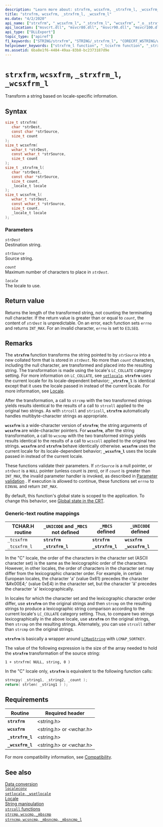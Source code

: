 ```yaml
---
description: "Learn more about: strxfrm, wcsxfrm, _strxfrm_l, _wcsxfrm_l"
title: "strxfrm, wcsxfrm, _strxfrm_l, _wcsxfrm_l"
ms.date: "4/2/2020"
api_name: ["strxfrm", "_wcsxfrm_l", "_strxfrm_l", "wcsxfrm", "_o__strxfrm_l", "_o__wcsxfrm_l"]
api_location: ["msvcrt.dll", "msvcr80.dll", "msvcr90.dll", "msvcr100.dll", "msvcr100_clr0400.dll", "msvcr110.dll", "msvcr110_clr0400.dll", "msvcr120.dll", "msvcr120_clr0400.dll", "ucrtbase.dll", "api-ms-win-crt-string-l1-1-0.dll"]
api_type: ["DLLExport"]
topic_type: ["apiref"]
f1_keywords: ["STRING/strxfrm", "STRING/_strxfrm_l", "CORECRT_WSTRING/wcsxfrm", "CORECRT_WSTRING/_wcsxfrm_l", "TCHAR/_tcsxfrm", "TCHAR/_tcsxfrm_l", "strxfrm", "_strxfrm_l", "wcsxfrm", "_wcsxfrm_l", "_tcsxfrm", "_tcsxfrm_l"]
helpviewer_keywords: ["strxfrm_l function", "_tcsxfrm function", "_strxfrm_l function", "strxfrm function", "wcsxfrm_l function", "wcsxfrm function", "string comparison [C++], transforming strings", "tcsxfrm function", "strings [C++], comparing locale", "_wcsxfrm_l function"]
ms.assetid: 6ba8e1f6-4484-49aa-83b8-bc2373187d9e
---
```

# `strxfrm`, `wcsxfrm`, `_strxfrm_l`, `_wcsxfrm_l`

Transform a string based on locale-specific information.

## Syntax

```C
size_t strxfrm(
   char *strDest,
   const char *strSource,
   size_t count
);
size_t wcsxfrm(
   wchar_t *strDest,
   const wchar_t *strSource,
   size_t count
);
size_t _strxfrm_l(
   char *strDest,
   const char *strSource,
   size_t count,
   _locale_t locale
);
size_t wcsxfrm_l(
   wchar_t *strDest,
   const wchar_t *strSource,
   size_t count,
   _locale_t locale
);
```

### Parameters

*`strDest`*\
Destination string.

*`strSource`*\
Source string.

*`count`*\
Maximum number of characters to place in *`strDest`*.

*`locale`*\
The locale to use.

## Return value

Returns the length of the transformed string, not counting the terminating null character. If the return value is greater than or equal to *`count`*, the content of *`strDest`* is unpredictable. On an error, each function sets `errno` and returns `INT_MAX`. For an invalid character, `errno` is set to `EILSEQ`.

## Remarks

The **`strxfrm`** function transforms the string pointed to by *`strSource`* into a new collated form that is stored in *`strDest`*. No more than *`count`* characters, including the null character, are transformed and placed into the resulting string. The transformation is made using the locale's `LC_COLLATE` category setting. For more information on `LC_COLLATE`, see [`setlocale`](setlocale-wsetlocale.md). **`strxfrm`** uses the current locale for its locale-dependent behavior; **`_strxfrm_l`** is identical except that it uses the locale passed in instead of the current locale. For more information, see [Locale](../locale.md).

After the transformation, a call to `strcmp` with the two transformed strings yields results identical to the results of a call to `strcoll` applied to the original two strings. As with `strcoll` and `stricoll`, **`strxfrm`** automatically handles multibyte-character strings as appropriate.

**`wcsxfrm`** is a wide-character version of **`strxfrm`**; the string arguments of **`wcsxfrm`** are wide-character pointers. For **`wcsxfrm`**, after the string transformation, a call to `wcscmp` with the two transformed strings yields results identical to the results of a call to `wcscoll` applied to the original two strings. **`wcsxfrm`** and **`strxfrm`** behave identically otherwise. **`wcsxfrm`** uses the current locale for its locale-dependent behavior; **`_wcsxfrm_l`** uses the locale passed in instead of the current locale.

These functions validate their parameters. If *`strSource`* is a null pointer, or *`strDest`* is a `NULL` pointer (unless count is zero), or if *`count`* is greater than `INT_MAX`, the invalid parameter handler is invoked, as described in [Parameter validation](../parameter-validation.md) . If execution is allowed to continue, these functions set `errno` to `EINVAL` and return `INT_MAX`.

By default, this function's global state is scoped to the application. To change this behavior, see [Global state in the CRT](../global-state.md).

### Generic-text routine mappings

| TCHAR.H routine | `_UNICODE` and `_MBCS` not defined | `_MBCS` defined | `_UNICODE` defined |
|---|---|---|---|
| `_tcsxfrm` | **`strxfrm`** | **`strxfrm`** | **`wcsxfrm`** |
| `_tcsxfrm_l` | **`_strxfrm_l`** | **`_strxfrm_l`** | **`_wcsxfrm_l`** |

In the "C" locale, the order of the characters in the character set (ASCII character set) is the same as the lexicographic order of the characters. However, in other locales, the order of characters in the character set may differ from the lexicographic character order. For example, in certain European locales, the character 'a' (value 0x61) precedes the character '&\#x00E4;' (value 0xE4) in the character set, but the character 'ä' precedes the character 'a' lexicographically.

In locales for which the character set and the lexicographic character order differ, use **`strxfrm`** on the original strings and then `strcmp` on the resulting strings to produce a lexicographic string comparison according to the current locale's `LC_COLLATE` category setting. Thus, to compare two strings lexicographically in the above locale, use **`strxfrm`** on the original strings, then `strcmp` on the resulting strings. Alternately, you can use `strcoll` rather than `strcmp` on the original strings.

**`strxfrm`** is basically a wrapper around [`LCMapString`](/windows/win32/api/winnls/nf-winnls-lcmapstringw) with `LCMAP_SORTKEY`.

The value of the following expression is the size of the array needed to hold the **`strxfrm`** transformation of the source string:

`1 + strxfrm( NULL, string, 0 )`

In the "C" locale only, **`strxfrm`** is equivalent to the following function calls:

```C
strncpy( _string1, _string2, _count );
return( strlen( _string1 ) );
```

## Requirements

| Routine | Required header |
|---|---|
| **`strxfrm`** | \<string.h> |
| **`wcsxfrm`** | \<string.h> or \<wchar.h> |
| **`_strxfrm_l`** | \<string.h> |
| **`_wcsxfrm_l`** | \<string.h> or \<wchar.h> |

For more compatibility information, see [Compatibility](../compatibility.md).

## See also

[Data conversion](../data-conversion.md)\
[`localeconv`](localeconv.md)\
[`setlocale`, `_wsetlocale`](setlocale-wsetlocale.md)\
[Locale](../locale.md)\
[String manipulation](../string-manipulation-crt.md)\
[`strcoll` functions](../strcoll-functions.md)\
[`strcmp`, `wcscmp`, `_mbscmp`](strcmp-wcscmp-mbscmp.md)\
[`strncmp`, `wcsncmp`, `_mbsncmp`, `_mbsncmp_l`](strncmp-wcsncmp-mbsncmp-mbsncmp-l.md)
